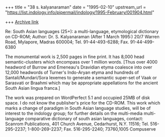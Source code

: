 +++
title = "38 s. kalyanaraman"
date = "1995-02-10"
upstream_url = "https://list.indology.info/pipermail/indology/1995-February/001904.html"

+++
[Archive link](https://list.indology.info/pipermail/indology/1995-February/001904.html)

Re: South Asian languages (25+): a multi-language, etymological dictionary on 
CD-ROM; 
Author: Dr. S. Kalyanaraman  (After 1 March 1995:) 20/7 Warren Road, Mylapore, 
Madras 600004; Tel. 91-44-493-6288; Fax. 91-44-499-6380

The monumental work is 2,500 pages in fine print. It  has 8,000 head 
semantic-clusters which encompass over 1 million  words. [Thus over 4000 
headword of Burrow and Emeneau's Dravidian  etyma coalesce into over 12,000 
headwords of Turner's Indo-Aryan etyma and hundreds of Santali/Mundari/Sora 
lexemes to generate a semantic super-set of Vaak or Sarasvati or Braahmi which 
may be appropriate appellations for the ancient South Asian lingua franca.]

The work was prepared on WordPerfect 5.1 and occupied 25MB of disk space. 
I do not know the publisher's price for the CD-ROM. This  work which marks a 
change of paradigm in South Asian language studies, will  be of interest to the 
indology group; for further details on the multi-media multi-language 
comparative dictionary of south asian languages, contact: Scanrom Publications, 
401 Church Avenue, Cedarhurst, N.Y. 11516; Tel. 516-295-2237; 1-800-269-2237; 
Fax. 516-295-2240; 73760,1005 Compuserve








